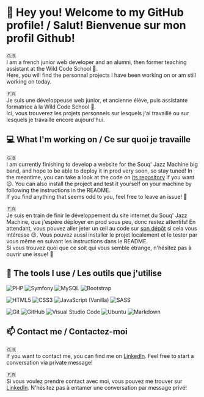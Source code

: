 # 👋 Hey you! Welcome to my GitHub profile! / Salut! Bienvenue sur mon profil Github!

🇬🇧  
I am a french junior web developer and an alumni, then former teaching assistant at the Wild Code School 🙂.  
Here, you will find the personnal projects I have been working on or am still working on today.

🇫🇷  
Je suis une développeuse web junior, et ancienne élève, puis assistante formatrice à la Wild Code School 🙁.  
Ici, vous trouverez les projets personnels sur lesquels j'ai travaillé ou sur lesquels je travaille encore aujourd'hui.

## 💻 What I'm working on / Ce sur quoi je travaille

🇬🇧  
I am currently finishing to develop a website for the Souq' Jazz Machine big band, and hope to be able to deploy it in prod very soon, so stay tuned! In the meantime, you can take a look at the code on [its repository](https://github.com/LucyMerlier/souq-jazz-machine) if you want 😉. You can also install the project and test it yourself on your machine by following the instructions in the README.  
If you find anything that seems odd to you, feel free to leave an issue! 🙂

🇫🇷  
Je suis en train de finir le développement du site internet du Souq' Jazz Machine, que j'espère déployer en prod sous peu, donc restez attentifs! En attendant, vous pouvez aller jeter un œil au code sur [son dépôt](https://github.com/LucyMerlier/souq-jazz-machine) si cela vous intéresse 😉. Vous pouvez aussi installer le projet localement et le tester par vous même en suivant les instructions dans le README.  
Si vous trouvez quoi que ce soit qui vous semble étrange, n'hésitez pas à ouvrir une issue! 🙂

## 🧰 The tools I use / Les outils que j'utilise

![PHP](https://img.shields.io/badge/php-%23777BB4.svg?style=for-the-badge&logo=php&logoColor=white)
![Symfony](https://img.shields.io/badge/symfony-%23121011.svg?style=for-the-badge&logo=symfony&logoColor=white)
![MySQL](https://img.shields.io/badge/mysql-%230078D6.svg?style=for-the-badge&logo=mysql&logoColor=white)
![Bootstrap](https://img.shields.io/badge/bootstrap-%23563D7C.svg?style=for-the-badge&logo=bootstrap&logoColor=white)

![HTML5](https://img.shields.io/badge/html5-%23E34F26.svg?style=for-the-badge&logo=html5&logoColor=white)
![CSS3](https://img.shields.io/badge/css3-%231572B6.svg?style=for-the-badge&logo=css3&logoColor=white)
![JavaScript (Vanilla)](https://img.shields.io/badge/javascript_%28vanilla%29-%23323330.svg?style=for-the-badge&logo=javascript&logoColor=%23F7DF1E)
![SASS](https://img.shields.io/badge/sass-hotpink.svg?style=for-the-badge&logo=SASS&logoColor=white)

![Git](https://img.shields.io/badge/git-%23F05033.svg?style=for-the-badge&logo=git&logoColor=white)
![GitHub](https://img.shields.io/badge/github-%23121011.svg?style=for-the-badge&logo=github&logoColor=white)
![Visual Studio Code](https://img.shields.io/badge/visual_studio_code-0078d7.svg?style=for-the-badge&logo=visual-studio-code&logoColor=white)
![Ubuntu](https://img.shields.io/badge/Ubuntu-E95420?style=for-the-badge&logo=ubuntu&logoColor=white)
![Markdown](https://img.shields.io/badge/markdown-%23000000.svg?style=for-the-badge&logo=markdown&logoColor=white)

## 📫 Contact me / Contactez-moi

🇬🇧  
If you want to contact me, you can find me on [LinkedIn](https://www.linkedin.com/in/lucymerlier/). Feel free to start a conversation via private message!

🇫🇷  
Si vous voulez prendre contact avec moi, vous pouvez me trouver sur [LinkedIn](https://www.linkedin.com/in/lucymerlier/). N'hésitez pas à entamer une conversation par message privé!

